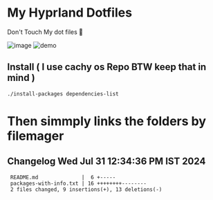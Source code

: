 # My Hyprland Dotfiles
  Don't Touch My dot files 🙂
 

  ![image](https://github.com/ALEX5402/dotfiles/assets/76860596/2fbe6020-4d76-4cf7-b052-58ff43cda405)
  ![demo](https://github.com/ALEX5402/dotfiles/assets/76860596/ff68bba7-e8da-49d3-a716-3ed3d73cfc25)

## Install ( I use cachy os Repo BTW keep that in mind )
``` ./install-packages dependencies-list ```

# Then simmply links the folders by filemager
 
## Changelog Wed Jul 31 12:34:36 PM IST 2024
```
 README.md              |  6 +-----
 packages-with-info.txt | 16 ++++++++--------
 2 files changed, 9 insertions(+), 13 deletions(-)
```
 
